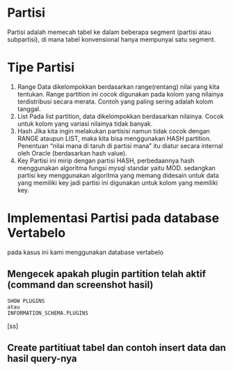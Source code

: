 # Partisi
Partisi adalah memecah tabel ke dalam beberapa segment (partisi atau subpartisi), di mana tabel konvensional hanya mempunyai satu segment.
# Tipe Partisi
1. Range
Data dikelompokkan berdasarkan range(rentang) nilai yang kita tentukan. Range partition ini cocok digunakan pada kolom yang nilainya terdistribusi secara merata. Contoh yang paling sering adalah kolom tanggal.
2. List
Pada list partition, data dikelompokkan berdasarkan nilainya. Cocok untuk kolom yang variasi nilainya tidak banyak.
3. Hash
Jika kita ingin melakukan partisisi namun tidak cocok dengan RANGE ataupun LIST, maka kita bisa menggunakan HASH partition. Penentuan “nilai mana di taruh di partisi mana” itu diatur secara internal oleh Oracle (berdasarkan hash value).
4. Key
Partisi ini mirip dengan partisi HASH, perbedaannya hash menggunakan algoritma fungsi mysql standar yaitu MOD. sedangkan partisi key menggunakan algoritma yang memang didesain untuk data yang memiliki key jadi partisi ini digunakan untuk kolom yang memiliki key.

# Implementasi Partisi pada database Vertabelo
pada kasus ini kami menggunakan database vertabelo 


## Mengecek apakah plugin partition telah aktif (command dan screenshot hasil)
```
SHOW PLUGINS 
atau
INFORMATION_SCHEMA.PLUGINS
```
[ss]

## Create partitiuat tabel dan contoh insert data dan hasil query-nya
